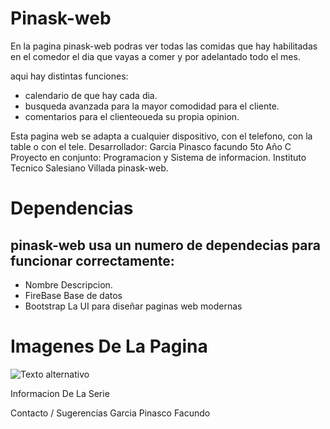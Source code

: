 # Pinask-web

En la pagina pinask-web podras ver todas las comidas que hay habilitadas en el comedor el dia que vayas a comer y por adelantado todo el mes.

aqui hay distintas funciones:

* calendario de que hay cada dia.
* busqueda avanzada para la mayor comodidad para el cliente.
* comentarios para el clienteoueda su propia opinion.

Esta pagina web se adapta a cualquier dispositivo, con el telefono, con la table o con el tele.
Desarrollador:
  Garcia Pinasco facundo
  5to Año C
  Proyecto en conjunto: Programacion y Sistema de informacion.
  Instituto Tecnico Salesiano Villada
pinask-web.

# Dependencias

## pinask-web usa un numero de dependecias para funcionar correctamente:
* Nombre 	Descripcion.
* FireBase 	Base de datos
* Bootstrap 	La UI para diseñar paginas web modernas

# Imagenes De La Pagina
![Texto alternativo](/ruta/a/la/imagen.jpg)

Informacion De La Serie

Contacto / Sugerencias
Garcia Pinasco Facundo

